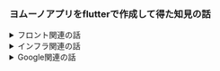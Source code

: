 ### ヨムーノアプリをflutterで作成して得た知見の話

<details>
<summary>フロント関連の話</summary>

##### flutterのwidgetの確認は下記画面サイズのエミュレーターで見ると良い!
  - 5.8インチ(所謂、普通のスマホサイズ)
  - 4.7インチ(小さめのスマホサイズ)
</details>

<details>
<summary>インフラ関連の話</summary>

##### アプリの自動デプロイは便利!
- 色々ありましたが今は元気に動いてます。詳しい内容についてはComing Soon...
</details>

<details>
<summary>Google関連の話</summary>

##### AndroidのKeyを吹き飛ばした話
Androidのリリースには署名Keyが必要です。このKeyは自分で作成します。</br>
1回GooglePlayに配信すると署名の変更は認められません。</br>
お試し審査でリリース前にヨムーノをGooglePlayに出しました。</br>
で、無くしました。消し飛んだと言うより上書き? ともかくKeyを紛失してしまったわけです。</br>

と言うわけで、何とかせねばなりません！

【対応方法】</br>
Googleサポートに問い合わせる!

無事に署名の変更に対応して頂きました。Googleさんありがとう。</br>
詳しい内容については、こちら↓からご確認ください。</br>
[GooglePlayStoreで困った](https://github.com/ito-a/app_twitter/blob/main/development/google_faq.md)
</details>